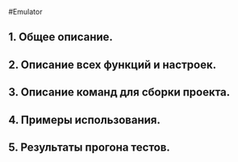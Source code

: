#Emulator

## 1. Общее описание.

## 2. Описание всех функций и настроек.

## 3. Описание команд для сборки проекта.

## 4. Примеры использования.

## 5. Результаты прогона тестов.

